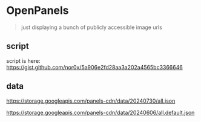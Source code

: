 # OpenPanels
> just displaying a bunch of publicly accessible image urls


## script
script is here:
https://gist.github.com/nor0x/5a906e2fd28aa3a202a4565bc3366646


## data
https://storage.googleapis.com/panels-cdn/data/20240730/all.json

https://storage.googleapis.com/panels-cdn/data/20240606/all.default.json
